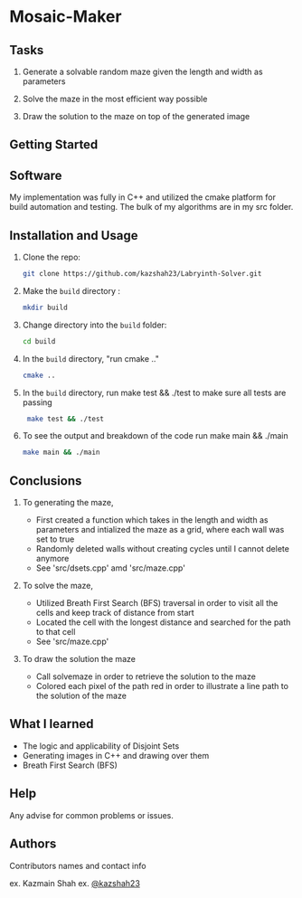 # Mosaic-Maker


## Tasks


1) Generate a solvable random maze given the length and width as parameters

2) Solve the maze in the most efficient way possible

3) Draw the solution to the maze on top of the generated image

## Getting Started
## Software 
My implementation was fully in C++ and utilized the cmake platform for build automation and testing. The bulk of my algorithms are in my src folder.

## Installation and Usage

1. Clone the repo:
   ```sh
   git clone https://github.com/kazshah23/Labryinth-Solver.git
   ```
2. Make the `build` directory :
    ```sh
    mkdir build
    ```
3. Change directory into the `build` folder:
    ```sh
    cd build
    ```
4. In the `build` directory, "run cmake .."
   ```sh
   cmake ..
   ```
5. In the `build` directory, run make test && ./test to make sure all tests are passing
   ```sh
    make test && ./test
   ```
6. To see the output and breakdown of the code run make main && ./main  
    ```sh
   make main && ./main
    ```    
## Conclusions
1) To generating the maze, 
    - First created a function which takes in the length and width as parameters and intialized the maze as a grid, where each wall was set to true
    - Randomly deleted walls without creating cycles until I cannot delete anymore
    - See 'src/dsets.cpp' amd 'src/maze.cpp'
  
 2) To solve the maze,
    - Utilized Breath First Search (BFS) traversal in order to visit all the cells and keep track of distance from start
    - Located the cell with the longest distance and searched for the path to that cell
    - See 'src/maze.cpp'
  
 3) To draw the solution the maze
    - Call solvemaze in order to retrieve the solution to the maze 
    - Colored each pixel of the path red in order to illustrate a line path to the solution of the maze
 ## What I learned
 - The logic and applicability of Disjoint Sets
 - Generating images in C++ and drawing over them
 - Breath First Search (BFS) 
## Help

Any advise for common problems or issues.


## Authors

Contributors names and contact info

ex. Kazmain Shah
ex. [@kazshah23](kshah228@illinois.edu)
